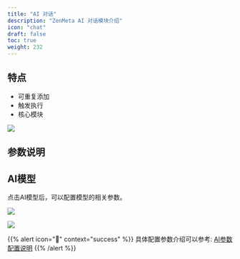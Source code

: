 ```yaml
---
title: "AI 对话"
description: "ZenMeta AI 对话模块介绍"
icon: "chat"
draft: false
toc: true
weight: 232
---
```


## 特点

- 可重复添加
- 触发执行
- 核心模块

![](/imgs/aichat.png)

## 参数说明

## AI模型


点击AI模型后，可以配置模型的相关参数。

![](/imgs/aichat02.png)

![](/imgs/aichat2.png)





{{% alert icon="🍅" context="success" %}}
具体配置参数介绍可以参考: [AI参数配置说明](/docs/guide/course/ai_settings/)
{{% /alert %}}